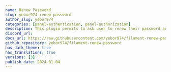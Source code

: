 ```yaml
---
name: Renew Password
slug: yebor974-renew-password
author_slug: yebor974
categories: [panel-authentication, panel-authorization]
description: This plugin permits to ask user to renew their password according to the last renew or other criteria.
discord_url: 
docs_url: https://raw.githubusercontent.com/yebor974/filament-renew-password/main/README.md
github_repository: yebor974/filament-renew-password
has_dark_theme: true
has_translations: true
versions: [3]
publish_date: 2024-01-04
---
```

